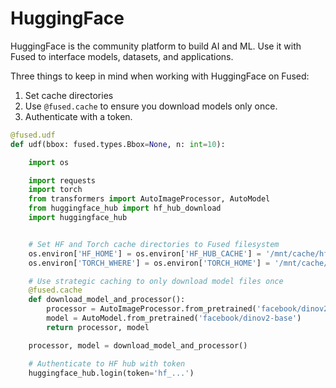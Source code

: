 # HuggingFace

HuggingFace is the community platform to build AI and ML. Use it with Fused to interface models, datasets, and applications.

Three things to keep in mind when working with HuggingFace on Fused:
1. Set cache directories
2. Use `@fused.cache` to ensure you download models only once.
3. Authenticate with a token.

```python
@fused.udf
def udf(bbox: fused.types.Bbox=None, n: int=10):

    import os

    import requests
    import torch
    from transformers import AutoImageProcessor, AutoModel
    from huggingface_hub import hf_hub_download
    import huggingface_hub


    # Set HF and Torch cache directories to Fused filesystem
    os.environ['HF_HOME'] = os.environ['HF_HUB_CACHE'] = '/mnt/cache/hf'
    os.environ['TORCH_WHERE'] = os.environ['TORCH_HOME'] = '/mnt/cache/my_username/tmp/'

    # Use strategic caching to only download model files once
    @fused.cache
    def download_model_and_processor():
        processor = AutoImageProcessor.from_pretrained('facebook/dinov2-base')
        model = AutoModel.from_pretrained('facebook/dinov2-base')
        return processor, model

    processor, model = download_model_and_processor()

    # Authenticate to HF hub with token
    huggingface_hub.login(token='hf_...')

```
